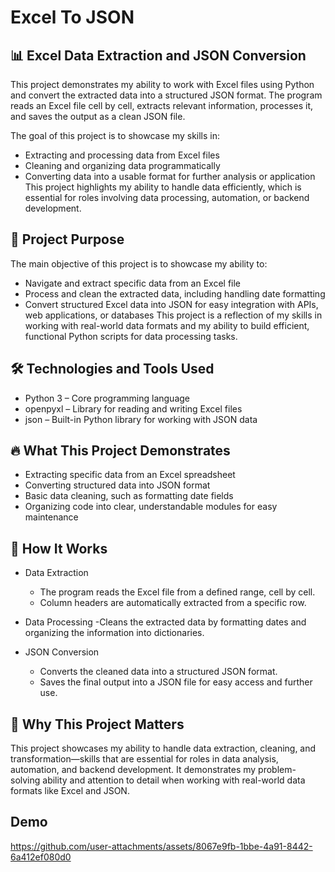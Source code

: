 # Excel To JSON


## 📊 Excel Data Extraction and JSON Conversion

This project demonstrates my ability to work with Excel files using Python and convert the extracted data into a structured JSON format. The program reads an Excel file cell by cell, extracts relevant information, processes it, and saves the output as a clean JSON file.

The goal of this project is to showcase my skills in:

- Extracting and processing data from Excel files
- Cleaning and organizing data programmatically
- Converting data into a usable format for further analysis or application
This project highlights my ability to handle data efficiently, which is essential for roles involving data processing, automation, or backend development.



## 🎯 Project Purpose

The main objective of this project is to showcase my ability to:

- Navigate and extract specific data from an Excel file
- Process and clean the extracted data, including handling date formatting
- Convert structured Excel data into JSON for easy integration with APIs, web applications, or databases
This project is a reflection of my skills in working with real-world data formats and my ability to build efficient, functional Python scripts for data processing tasks.



## 🛠️ Technologies and Tools Used
- Python 3 – Core programming language
- openpyxl – Library for reading and writing Excel files
- json – Built-in Python library for working with JSON data



## 🔥 What This Project Demonstrates
- Extracting specific data from an Excel spreadsheet
- Converting structured data into JSON format
- Basic data cleaning, such as formatting date fields
- Organizing code into clear, understandable modules for easy maintenance



## 📄 How It Works
- Data Extraction

  - The program reads the Excel file from a defined range, cell by cell.
  - Column headers are automatically extracted from a specific row.
  
- Data Processing
  -Cleans the extracted data by formatting dates and organizing the information into dictionaries.

- JSON Conversion
  - Converts the cleaned data into a structured JSON format.
  - Saves the final output into a JSON file for easy access and further use.


 
## 🚀 Why This Project Matters
This project showcases my ability to handle data extraction, cleaning, and transformation—skills that are essential for roles in data analysis, automation, and backend development. It demonstrates my problem-solving ability and attention to detail when working with real-world data formats like Excel and JSON.


## Demo



https://github.com/user-attachments/assets/8067e9fb-1bbe-4a91-8442-6a412ef080d0


